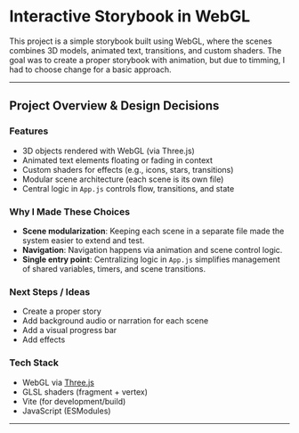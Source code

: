 # Interactive Storybook in WebGL

This project is a simple storybook built using WebGL, where the scenes combines 3D models, animated text, transitions, and custom shaders. 
The goal was to create a proper storybook with animation, but due to timming, I had to choose change for a basic approach.

---

## Project Overview & Design Decisions

### Features

- 3D objects rendered with WebGL (via Three.js)
- Animated text elements floating or fading in context
- Custom shaders for effects (e.g., icons, stars, transitions)
- Modular scene architecture (each scene is its own file)
- Central logic in `App.js` controls flow, transitions, and state

### Why I Made These Choices

- **Scene modularization**: Keeping each scene in a separate file made the system easier to extend and test.
- **Navigation**: Navigation happens via animation and scene control logic.
- **Single entry point**: Centralizing logic in `App.js` simplifies management of shared variables, timers, and scene transitions.

### Next Steps / Ideas
- Create a proper story
- Add background audio or narration for each scene
- Add a visual progress bar
- Add effects

### Tech Stack

- WebGL via [Three.js](https://threejs.org/)
- GLSL shaders (fragment + vertex)
- Vite (for development/build)
- JavaScript (ESModules)

---

